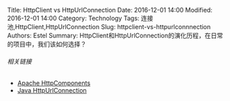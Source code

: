 Title: HttpClient vs HttpUrlConnection
Date: 2016-12-01 14:00
Modified: 2016-12-01 14:00
Category: Technology
Tags: 连接池,HttpClient,HttpUrlConnection
Slug: httpclient-vs-httpurlconnnection
Authors: Estel
Summary: HttpClient和HttpUrlConnection的演化历程，在日常的项目中，我们该如何选择？


###### 相关链接
- [Apache HttpComponents](http://hc.apache.org/)
- [Java HttpUrlConnection]()
